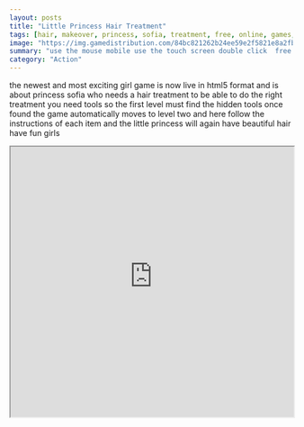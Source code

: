 ```yaml
---
layout: posts
title: "Little Princess Hair Treatment"
tags: [hair, makeover, princess, sofia, treatment, free, online, games, oyna, game, free, games, play, play, games]
image: "https://img.gamedistribution.com/84bc821262b24ee59e2f5821e8a2fb83.jpg"
summary: "use the mouse mobile use the touch screen double click  free online games oyna game free games play play games"
category: "Action"
---
```


the newest and most exciting girl game is now live in html5 format and is about princess sofia who needs a hair treatment to be able to do the right treatment you need tools so the first level must find the hidden tools once found the game automatically moves to level two and here follow the instructions of each item and the little princess will again have beautiful hair have fun girls

<iframe width="100%" height="480px;" src="https://html5.gamedistribution.com/84bc821262b24ee59e2f5821e8a2fb83/"></iframe>